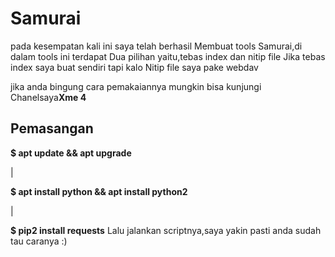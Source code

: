 <h1 font-size="50px"><b>Samurai</b></h1>
<p>pada kesempatan kali ini saya telah berhasil
Membuat tools Samurai,di dalam tools ini terdapat
Dua pilihan yaitu,tebas index dan nitip file
Jika tebas index saya buat sendiri tapi kalo
Nitip file saya pake webdav</p>

<p>jika anda bingung cara pemakaiannya mungkin bisa kunjungi Chanelsaya<b>Xme 4</b></p>
<h2>Pemasangan</h2>
<dev><b>$ apt update && apt upgrade</b></dev>
<p>|</p>
<dev><b>$ apt install python && apt install python2</b></dev>
<p>|</p>
<dev><b>$ pip2 install requests</b></dev>
Lalu jalankan scriptnya,saya yakin pasti anda sudah tau caranya :)
